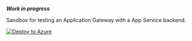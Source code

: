 ***Work in progress***

Sandbox for testing an Application Gateway with a App Service backend.

[![Deploy to Azure](https://aka.ms/deploytoazurebutton)](https://portal.azure.com/#create/Microsoft.Template/uri/https%3A%2F%2Fraw.githubusercontent.com%2Fjimgodden%2FAzure_Networking_Labs%2Fmain%2FAzure_ApplicationGateway_Sandbox%2Fsrc%2Fmain.json)





















